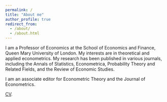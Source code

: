 ```yaml
---
permalink: /
title: "About me"
author_profile: true
redirect_from: 
  - /about/
  - /about.html
---
```


I am a Professor of Economics at the School of Economics and Finance, Queen Mary University of London. My interests are in theoretical and applied econometrics. My research has been published in various journals, including the Annals of Statistics, Econometrica, Probability Theory and Related Fields, and the Review of Economic Studies.

I am an associate editor for Econometric Theory and the Journal of Econometrics.

[CV](../assets/CV202401_EG.pdf).
